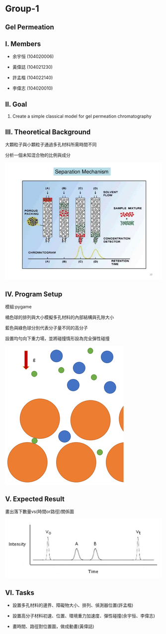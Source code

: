 # **Group-1**

## **Gel Permeation**

## **I. Members**

- 余宇恒 (104020006)

- 黃偉誌 (104021230)

- 許孟楷 (104022140)

- 李偉志 (104020010)

## **II. Goal**

1. Create a simple classical model for gel permeation chromatography

## **III. Theoretical Background**

大顆粒子與小顆粒子通過多孔材料所需時間不同

分析一個未知混合物的比例與成分

![pic](./gel.jpg)

## **IV. Program Setup**

模組:pygame

橘色球的排列與大小模擬多孔材料的內部結構與孔隙大小

藍色與綠色球分別代表分子量不同的高分子

設置均勻向下重力場，並將碰撞情形設為完全彈性碰撞

![pic](./permeation.PNG)

## **V. Expected Result**

畫出落下數量vs(時間or路徑)關係圖

![pic](./result.jpg)


## **VI. Tasks**

- 設置多孔材料的邊界、障礙物大小、排列、偵測器位置(許孟楷)

- 設置高分子材料初速、位置、環境重力加速度、彈性碰撞(余宇恒、李偉志)

- 畫時間、路徑對位置圖，做成動畫(黃偉誌)
